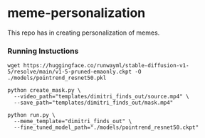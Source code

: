 # meme-personalization
This repo has in creating personalization of memes.


### Running Instuctions
```
wget https://huggingface.co/runwayml/stable-diffusion-v1-5/resolve/main/v1-5-pruned-emaonly.ckpt -O ./models/pointrend_resnet50.pkl

python create_mask.py \
  --video_path="templates/dimitri_finds_out/source.mp4" \
  --save_path="templates/dimitri_finds_out/mask.mp4"

python run.py \
  --meme_template="dimitri_finds_out" \
  --fine_tuned_model_path="./models/pointrend_resnet50.ckpt"